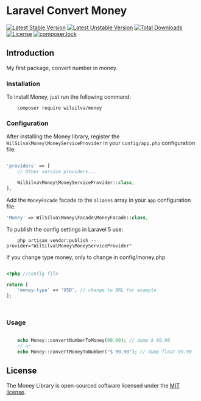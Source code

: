 # Laravel Convert Money

[![Latest Stable Version](https://poser.pugx.org/wilsilva/money/v/stable)](https://packagist.org/packages/wilsilva/money)
[![Latest Unstable Version](https://poser.pugx.org/wilsilva/money/v/unstable)](https://packagist.org/packages/wilsilva/money)
[![Total Downloads](https://poser.pugx.org/wilsilva/money/downloads)](https://packagist.org/packages/wilsilva/money)
[![License](https://poser.pugx.org/wilsilva/money/license)](https://packagist.org/packages/wilsilva/money)
[![composer.lock](https://poser.pugx.org/wilsilva/money/composerlock)](https://packagist.org/packages/wilsilva/money)

## Introduction

My first package, convert number in money.

### Installation

To install Money, just run the following command:

```
	composer require wilsilva/money

```

### Configuration

After installing the Money library, register the `WilSilva\Money\MoneyServiceProvider` in your `config/app.php` configuration file:

```php

'providers' => [
    // Other service providers...

    WilSilva\Money\MoneyServiceProvider::class,
],
```

Add the `MoneyFacade` facade to the `aliases` array in your `app` configuration file:


```php
'Money' => WilSilva\Money\Facade\MoneyFacade::class,
```

To publish the config settings in Laravel 5 use:

```
	php artisan vendor:publish --provider="WilSilva\Money\MoneyServiceProvider"
```

If you change type money, only to change in config/money.php

```php

<?php //config file

return [
	'money-type' => 'USD', // change to BRL for example
];

	

```

### Usage


```php

	echo Money::convertNumberToMoney(99.90); // dump $ 99,90
	// or
	echo Money::convertMoneyToNumber("$ 99,90"); // dump float 99.90

```

## License

The Money Library is open-sourced software licensed under the [MIT license](http://opensource.org/licenses/MIT).
